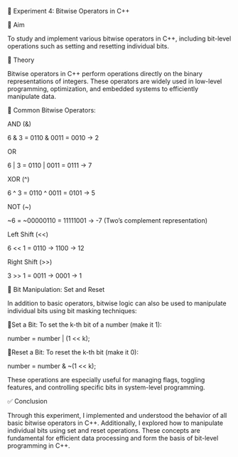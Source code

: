 🧪 Experiment 4: Bitwise Operators in C++

🔹 Aim

To study and implement various bitwise operators in C++, including bit-level operations such as setting and resetting individual bits.


🔹 Theory

Bitwise operators in C++ perform operations directly on the binary representations of integers. These operators are widely used in low-level programming, optimization, and embedded systems to efficiently manipulate data.


🔧 Common Bitwise Operators:

AND (&)

6 & 3 = 0110 & 0011 = 0010 → 2

OR 

6 | 3 = 0110 | 0011 = 0111 → 7

XOR (^)

6 ^ 3 = 0110 ^ 0011 = 0101 → 5

NOT (~)

~6 = ~00000110 = 11111001 → -7 (Two’s complement representation)


Left Shift (<<)

6 << 1 = 0110 → 1100 → 12

Right Shift (>>)

3 >> 1 = 0011 → 0001 → 1

🔹 Bit Manipulation: Set and Reset

In addition to basic operators, bitwise logic can also be used to manipulate individual bits using bit masking techniques:

🔸Set a Bit: To set the k-th bit of a number (make it 1):

number = number | (1 << k);

🔸Reset a Bit: To reset the k-th bit (make it 0):

number = number & ~(1 << k);

These operations are especially useful for managing flags, toggling features, and controlling specific bits in system-level programming.


✅ Conclusion

Through this experiment, I implemented and understood the behavior of all basic bitwise operators in C++. Additionally, I explored how to manipulate individual bits using set and reset operations. These concepts are fundamental for efficient data processing and form the basis of bit-level programming in C++.



